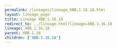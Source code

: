 ```yaml
---
permalink: /lineages/lineage_XBB.1.16.18.html
layout: lineage_page
title: Lineage XBB.1.16.18
redirect_to: ../lineage.html?lineage=XBB.1.16.18
lineage: XBB.1.16.18
parent: XBB.1.16
children: ['XBB.1.16.18']
---
```

